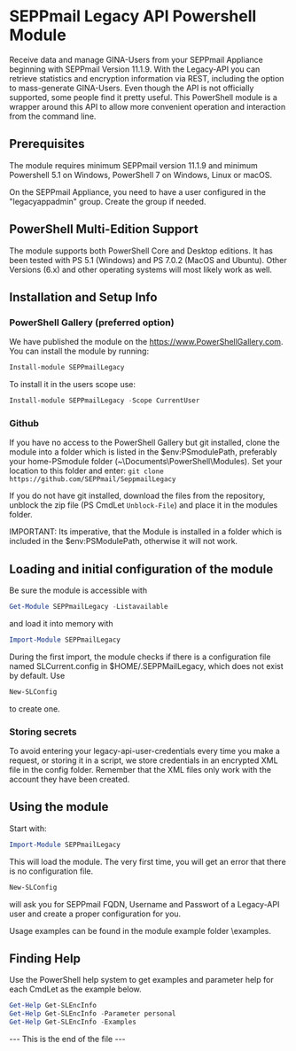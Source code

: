 # SEPPmail Legacy API Powershell Module

Receive data and manage GINA-Users from your SEPPmail Appliance beginning with SEPPmail Version 11.1.9.
With the Legacy-API you can retrieve statistics and encryption information via REST, including the option to mass-generate GINA-Users.
Even though the API is not officially supported, some people find it pretty useful.
This PowerShell module is a wrapper around this API to allow more convenient operation and interaction from the command line.

## Prerequisites

The module requires minimum SEPPmail version 11.1.9 and minimum Powershell 5.1 on Windows, PowerShell 7 on Windows, Linux or macOS.

On the SEPPmail Appliance, you need to have a user configured in the "legacyappadmin" group. Create the group if needed.

## PowerShell Multi-Edition Support

The module supports both PowerShell Core and Desktop editions. It has been tested with PS 5.1 (Windows) and PS 7.0.2 (MacOS and Ubuntu).
Other Versions (6.x) and other operating systems will most likely work as well.

## Installation and Setup Info

### PowerShell Gallery (preferred option)

We have published the module on the <https://www.PowerShellGallery.com>. You can install the module by running:
```powershell
Install-module SEPPmailLegacy
```

To install it in the users scope use:
```powershell
Install-module SEPPmailLegacy -Scope CurrentUser
```

### Github

If you have no access to the PowerShell Gallery but git installed, clone the module into a folder which is listed in the $env:PSmodulePath, preferably your home-PSmodule folder (~\Documents\PowerShell\Modules). Set your location to this folder and enter:
`git clone https://github.com/SEPPmail/SeppmailLegacy`

If you do not have git installed, download the files from the repository, unblock the zip file (PS CmdLet `Unblock-File`) and place it in the modules folder.

IMPORTANT: Its imperative, that the Module is installed in a folder which is included in the $env:PSModulePath, otherwise it will not work.

## Loading and initial configuration of the module

Be sure the module is accessible with
```powershell
Get-Module SEPPmailLegacy -Listavailable
```
and load it into memory with
```powershell
Import-Module SEPPmailLegacy
```

During the first import, the module checks if there is a configuration file named SLCurrent.config in $HOME/.SEPPMailLegacy, which does not exist by default. Use
```powershell
New-SLConfig
```
to create one.

### Storing secrets

To avoid entering your legacy-api-user-credentials every time you make a request, or storing it in a script, we store credentials in an encrypted XML file in the config folder. Remember that the XML files only work with the account they have been created.

## Using the module

Start with:

```powershell
Import-Module SEPPmailLegacy
```

This will load the module. The very first time, you will get an error that there is no configuration file.

```powershell
New-SLConfig
```
 will ask you for SEPPmail FQDN, Username and Passwort of a Legacy-API user and create a proper configuration for you.

Usage examples can be found in the module example folder \examples.

## Finding Help

Use the PowerShell help system to get examples and parameter help for each CmdLet as the example below.

```powershell
Get-Help Get-SLEncInfo
Get-Help Get-SLEncInfo -Parameter personal
Get-Help Get-SLEncInfo -Examples
```

--- This is the end of the file ---
